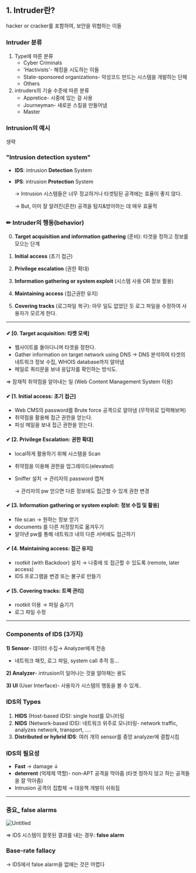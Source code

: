 ## 1. Intruder란?
hacker or cracker를 포함하여, 보안을 위협하는 이들   

### Intruder 분류

1. Type에 따른 분류
    - Cyber Criminals
    - 'Hactivists'- 해킹을 시도하는 이들
    - State-sponsored organizations- 악성코드 만드는 시스템을 개발하는 단체
    - Others
2. intruders의 기술 수준에 따른 분류
    - Appretice- 시중에 있는 걸 사용
    - Journeyman- 새로운 스킬을 만들어냄
    - Master

### Intrusion의 예시

생략

### "Intrusion detection system"

- **IDS**: intrusion **Detection** System
- **IPS**: intrusion **Protection** System

    → Intrusion 시스템들은 너무 정교하거나 타겟팅된 공격에는 효율이 좋지 않다.    

    → But, 이미 잘 알려진(흔한) 공격을 탐지&방어하는 데 매우 효율적   

### ✏ Intruder의 행동(behavior)

0. **Target acquisition and information gathering** (준비): 타겟을 정하고 정보를 모으는 단계   

1. **Initial access** (초기 접근)
2. **Privilege escalation** (권한 확대)
3. **Information gathering or system exploit** (시스템 사용 OR 정보 활용)
4. **Maintaining access** (접근권한 유지)
5. **Covering tracks** (로그파일 복구): 아무 일도 없었던 듯 로그 파일을 수정하여 사용자가 모르게 한다.

- - -

#### ✔ [0. Target acquisition: 타켓 모색]

- 웹사이트를 돌아다니며 타겟을 정한다.
- Gather information on target network using DNS → DNS 분석하여 타겟의 네트워크 정보 수집, WHOIS database까지 알아냄
- 메일로 쿼리문을 보내 응답자를 확인하는 방식도.

⇒ 잠재적 취약점을 알아내는 일 (Web Content Management System 이용)    

#### ✔ [1. **Initial access**: 초기 접근]   

- Web CMS의 password를 Brute force 공격으로 알아냄 (무작위로 입력해보며)
- 취약점을 활용해 접근 권한을 얻는다.
- 피싱 메일을 보내 접근 권한을 얻는다.

#### ✔ [2. **Privilege Escalation**: 권한 확대]

- local하게 활용하기 위해 시스템을 Scan
- 취약점을 이용해 권한을 업그레이드(elevated)
- Sniffer 설치 → 관리자의 password 캡쳐

    → 관리자의 pw 얻으면 다른 정보에도 접근할 수 있게 권한 변경   

#### ✔ [3. **Information gathering or system exploit**: 정보 수집 및 활용]

- file scan → 원하는 정보 얻기
- documents 를 다른 저장장치로 옮겨두기
- 알아낸 pw를 통해 네트워크 내의 다른 서버에도 접근하기

#### ✔ [4. Maintaining access: 접근 유지]

- rootkit (with Backdoor) 설치 → 나중에 또 접근할 수 있도록 (remote, later access)
- IDS 프로그램을 변경 또는 불구로 만들기

#### ✔ [5. Covering tracks: 트랙 관리]

- rootkit 이용 → 파일 숨기기
- 로그 파일 수정

---

### Components of IDS (3가지)

**1) Sensor**- 데이터 수집→ Analyzer에게 전송     

- 네트워크 패킷, 로그 파일, system call 추적 등...

**2) Analyzer**- intrusion이 일어나는 것을 알아채는 용도    

**3) UI** (User Interface)- 사용자가 시스템의 행동을 볼 수 있게..    

### IDS의 Types

1. **HIDS** (Host-based IDS): single host를 모니터링    
2. **NIDS** (Network-based IDS): 네트워크 위주로 모니터링- network traffic, analyzes network, transport, ....    
3. **Distributed or hybrid IDS**: 여러 개의 sensor를 중앙 analyzer에 결합시킴

### IDS의 필요성

- **Fast** → damage ↓
- **deterrent** (억제제 역할)- non-APT 공격을 막아줌 (타겟 정하지 않고 하는 공격들을 잘 막아줌)
- Intrusion 공격의 집합체 → 대응책 개발이 쉬워짐

---

### 중요_ false alarms
![Untitled](https://user-images.githubusercontent.com/61778930/121812078-84845c80-cca1-11eb-8949-0a834b888f5a.png)
   
⇒ IDS 시스템이 잘못된 결과를 내는 경우: **false alarm**   

### Base-rate fallacy

→ IDS에서 false alarm을 없애는 것은 어렵다
